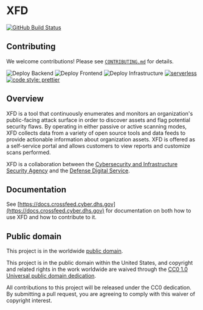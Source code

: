 # XFD #

[![GitHub Build Status](https://github.com/cisagov/ASM-Dashboard/workflows/build/badge.svg)](https://github.com/cisagov/ASM-Dashboard/actions)

## Contributing ##

We welcome contributions!  Please see [`CONTRIBUTING.md`](CONTRIBUTING.md) for
details.

![Deploy Backend](https://github.com/cisagov/crossfeed/workflows/Backend%20Pipeline/badge.svg?branch=master)
![Deploy Frontend](https://github.com/cisagov/crossfeed/workflows/Frontend%20Pipeline/badge.svg?branch=master)
![Deploy Infrastructure](https://github.com/cisagov/crossfeed/workflows/Deploy%20Infrastructure/badge.svg?branch=master)
[![serverless](http://public.serverless.com/badges/v3.svg)](http://www.serverless.com)
[![code style: prettier](https://img.shields.io/badge/code_style-prettier-ff69b4.svg)](https://github.com/prettier/prettier)

## Overview

XFD is a tool that continuously enumerates and monitors an organization's public-facing attack surface in order to discover assets and flag potential security flaws. By operating in either passive or active scanning modes, XFD collects data from a variety of open source tools and data feeds to provide actionable information about organization assets. XFD is offered as a self-service portal and allows customers to view reports and customize scans performed.

XFD is a collaboration between the [Cybersecurity and Infrastructure Security Agency](https://www.cisa.gov/) and the [Defense Digital Service](https://dds.mil/).

## Documentation

See [https://docs.crossfeed.cyber.dhs.gov](https://docs.crossfeed.cyber.dhs.gov) for documentation on both how to use XFD and how to contribute to it.

## Public domain

This project is in the worldwide [public domain](LICENSE).

This project is in the public domain within the United States, and
copyright and related rights in the work worldwide are waived through
the [CC0 1.0 Universal public domain
dedication](https://creativecommons.org/publicdomain/zero/1.0/).

All contributions to this project will be released under the CC0
dedication. By submitting a pull request, you are agreeing to comply
with this waiver of copyright interest.
